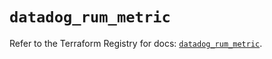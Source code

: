 # `datadog_rum_metric`

Refer to the Terraform Registry for docs: [`datadog_rum_metric`](https://registry.terraform.io/providers/datadog/datadog/3.59.0/docs/resources/rum_metric).
